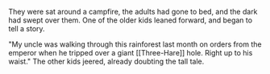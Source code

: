 They were sat around a campfire, the adults had gone to bed, and the dark had swept over them. One of the older kids leaned forward, and began to tell a story. 

"My uncle was walking through this rainforest last month on orders from the emperor when he tripped over a giant [[Three-Hare]] hole. Right up to his waist." The other kids jeered, already doubting the tall tale. 